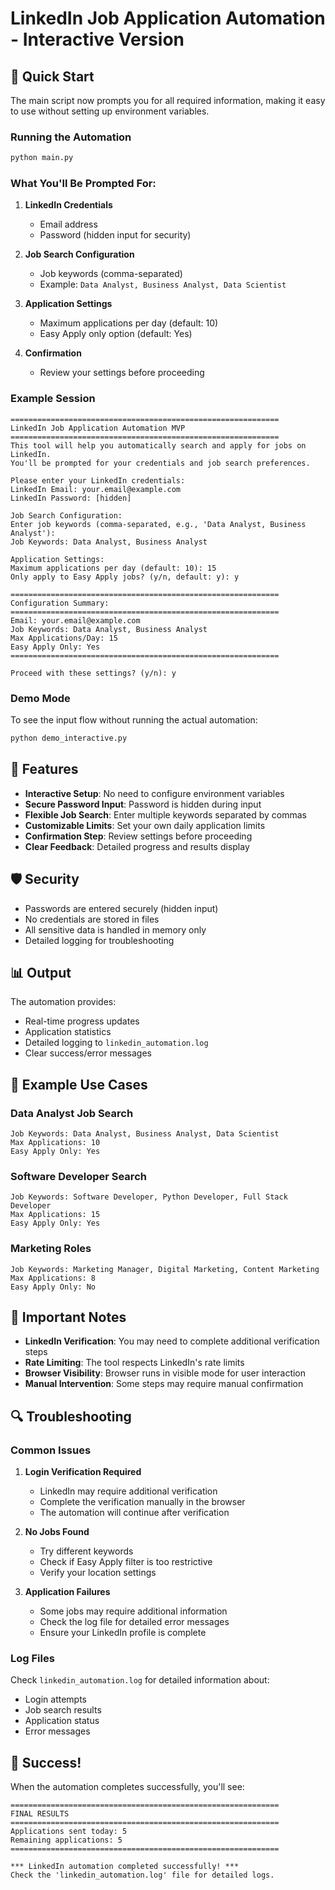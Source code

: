 # LinkedIn Job Application Automation - Interactive Version

## 🚀 Quick Start

The main script now prompts you for all required information, making it easy to use without setting up environment variables.

### Running the Automation

```bash
python main.py
```

### What You'll Be Prompted For:

1. **LinkedIn Credentials**
   - Email address
   - Password (hidden input for security)

2. **Job Search Configuration**
   - Job keywords (comma-separated)
   - Example: `Data Analyst, Business Analyst, Data Scientist`

3. **Application Settings**
   - Maximum applications per day (default: 10)
   - Easy Apply only option (default: Yes)

4. **Confirmation**
   - Review your settings before proceeding

### Example Session

```
============================================================
LinkedIn Job Application Automation MVP
============================================================
This tool will help you automatically search and apply for jobs on LinkedIn.
You'll be prompted for your credentials and job search preferences.

Please enter your LinkedIn credentials:
LinkedIn Email: your.email@example.com
LinkedIn Password: [hidden]

Job Search Configuration:
Enter job keywords (comma-separated, e.g., 'Data Analyst, Business Analyst'):
Job Keywords: Data Analyst, Business Analyst

Application Settings:
Maximum applications per day (default: 10): 15
Only apply to Easy Apply jobs? (y/n, default: y): y

============================================================
Configuration Summary:
============================================================
Email: your.email@example.com
Job Keywords: Data Analyst, Business Analyst
Max Applications/Day: 15
Easy Apply Only: Yes
============================================================

Proceed with these settings? (y/n): y
```

### Demo Mode

To see the input flow without running the actual automation:

```bash
python demo_interactive.py
```

## 🔧 Features

- **Interactive Setup**: No need to configure environment variables
- **Secure Password Input**: Password is hidden during input
- **Flexible Job Search**: Enter multiple keywords separated by commas
- **Customizable Limits**: Set your own daily application limits
- **Confirmation Step**: Review settings before proceeding
- **Clear Feedback**: Detailed progress and results display

## 🛡️ Security

- Passwords are entered securely (hidden input)
- No credentials are stored in files
- All sensitive data is handled in memory only
- Detailed logging for troubleshooting

## 📊 Output

The automation provides:
- Real-time progress updates
- Application statistics
- Detailed logging to `linkedin_automation.log`
- Clear success/error messages

## 🎯 Example Use Cases

### Data Analyst Job Search
```
Job Keywords: Data Analyst, Business Analyst, Data Scientist
Max Applications: 10
Easy Apply Only: Yes
```

### Software Developer Search
```
Job Keywords: Software Developer, Python Developer, Full Stack Developer
Max Applications: 15
Easy Apply Only: Yes
```

### Marketing Roles
```
Job Keywords: Marketing Manager, Digital Marketing, Content Marketing
Max Applications: 8
Easy Apply Only: No
```

## 🚨 Important Notes

- **LinkedIn Verification**: You may need to complete additional verification steps
- **Rate Limiting**: The tool respects LinkedIn's rate limits
- **Browser Visibility**: Browser runs in visible mode for user interaction
- **Manual Intervention**: Some steps may require manual confirmation

## 🔍 Troubleshooting

### Common Issues

1. **Login Verification Required**
   - LinkedIn may require additional verification
   - Complete the verification manually in the browser
   - The automation will continue after verification

2. **No Jobs Found**
   - Try different keywords
   - Check if Easy Apply filter is too restrictive
   - Verify your location settings

3. **Application Failures**
   - Some jobs may require additional information
   - Check the log file for detailed error messages
   - Ensure your LinkedIn profile is complete

### Log Files

Check `linkedin_automation.log` for detailed information about:
- Login attempts
- Job search results
- Application status
- Error messages

## 🎉 Success!

When the automation completes successfully, you'll see:

```
============================================================
FINAL RESULTS
============================================================
Applications sent today: 5
Remaining applications: 5
============================================================

*** LinkedIn automation completed successfully! ***
Check the 'linkedin_automation.log' file for detailed logs.
```
